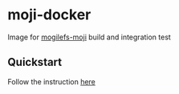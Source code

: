 # moji-docker
Image for [mogilefs-moji](https://github.com/mogilefs-moji/moji) build and integration test

## Quickstart
Follow the instruction [here](https://hub.docker.com/r/hrchu/mogile-moji/)
